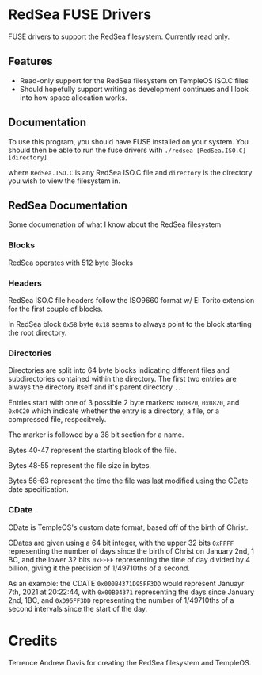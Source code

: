 
# RedSea FUSE Drivers

FUSE drivers to support the RedSea filesystem. Currently read only.



## Features

- Read-only support for the RedSea filesystem on TempleOS ISO.C files
- Should hopefully support writing as development continues and I look into how space allocation works.


## Documentation

To use this program, you should have FUSE installed on your system. You should then be able to run the fuse drivers with `./redsea [RedSea.ISO.C] [directory]`

where `RedSea.ISO.C` is any RedSea ISO.C file and `directory` is the directory you wish to view the filesystem in.

## RedSea Documentation

Some documenation of what I know about the RedSea filesystem


### Blocks

RedSea operates with 512 byte Blocks

### Headers

RedSea ISO.C file headers follow the ISO9660 format w/ El Torito extension for the first couple of blocks.

In RedSea block `0x58` byte `0x18` seems to always point to the block starting the root directory.

### Directories

Directories are split into 64 byte blocks indicating different files and subdirectories contained within the directory. The first two entries are always the directory itself and it's parent directory `..`

Entries start with one of 3 possible 2 byte markers: `0x0820`, `0x0820`, and `0x0C20` which indicate whether the entry is a directory, a file, or a compressed file, respecitvely.

The marker is followed by a 38 bit section for a name. 

Bytes 40-47 represent the starting block of the file.

Bytes 48-55 represent the file size in bytes.

Bytes 56-63 represent the time the file was last modified using the CDate date specification.

### CDate

CDate is TempleOS's custom date format, based off of the birth of Christ.

CDates are given using a 64 bit integer, with the upper 32 bits `0xFFFF` representing the number of days since the birth of Christ on January 2nd, 1 BC, and the lower 32 bits `0xFFFF` representing the time of day divided by 4 billion, giving it the precision of 1/49710ths of a second.

As an example: the CDATE `0x000B4371D95FF3DD` would represent Januayr 7th, 2021 at 20:22:44, with `0x00B04371` representing the days since January 2nd, 1BC, and `0xD95FF3DD` representing the number of 1/49710ths of a second intervals since the start of the day.
# Credits

Terrence Andrew Davis for creating the RedSea filesystem and TempleOS.

